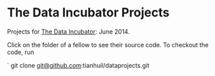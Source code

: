 The Data Incubator Projects
===========================

Projects for [The Data Incubator](http://www.thedataincubator.com/): June 2014.

Click on the folder of a fellow to see their source code.  To checkout the code, run

` git clone git@github.com:tianhuil/dataprojects.git
